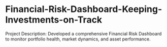 # Financial-Risk-Dashboard-Keeping-Investments-on-Track
Project Description:
Developed a comprehensive Financial Risk Dashboard to monitor portfolio health, market dynamics, and asset performance. 

